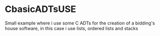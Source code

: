 # CbasicADTsUSE
Small example where i use some C ADTs for the creation of a bidding's house software, in this case i use lists, ordered lists and stacks
